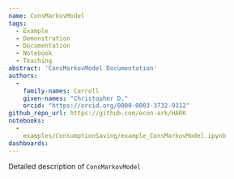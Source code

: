 ```yaml
---
name: ConsMarkovModel
tags:
  - Example
  - Demonstration
  - Documentation
  - Notebook
  - Teaching
abstract: 'ConsMarkovModel Documentation'
authors:
  -
    family-names: Carroll
    given-names: "Christopher D."
    orcid: "https://orcid.org/0000-0003-3732-9312"
github_repo_url: https://github.com/econ-ark/HARK
notebooks:
  - 
    examples/ConsumptionSaving/example_ConsMarkovModel.ipynb
dashboards:
---
```


Detailed description of `ConsMarkovModel` 
